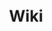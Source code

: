 ---
layout: game_page
title: Wiki
permalink: /hostile_lands/wiki/
root: /hostile_lands
header: /assets/image/header_hostile_lands.png
---